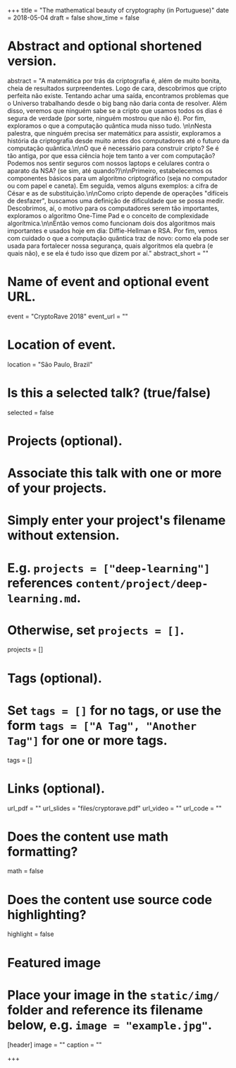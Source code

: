 +++
title = "The mathematical beauty of cryptography (in Portuguese)"
date = 2018-05-04
draft = false
show_time = false

# Abstract and optional shortened version.
abstract = "A matemática por trás da criptografia é, além de muito bonita, cheia de resultados surpreendentes. Logo de cara, descobrimos que cripto perfeita não existe. Tentando achar uma saída, encontramos problemas que o Universo trabalhando desde o big bang não daria conta de resolver. Além disso, veremos que ninguém sabe se a cripto que usamos todos os dias é segura de verdade (por sorte, ninguém mostrou que não é). Por fim, exploramos o que a computação quântica muda nisso tudo. \n\nNesta palestra, que ninguém precisa ser matemáticx para assistir, exploramos a história da criptografia desde muito antes dos computadores até o futuro da computação quântica.\n\nO que é necessário para construir cripto? Se é tão antiga, por que essa ciência hoje tem tanto a ver com computação? Podemos nos sentir seguros com nossos laptops e celulares contra o aparato da NSA? (se sim, até quando?)\n\nPrimeiro, estabelecemos os componentes básicos para um algoritmo criptográfico (seja no computador ou com papel e caneta). Em seguida, vemos alguns exemplos: a cifra de César e as de substituição.\n\nComo cripto depende de operações \"difíceis de desfazer\", buscamos uma definição de dificuldade que se possa medir. Descobrimos, aí, o motivo para os computadores serem tão importantes, exploramos o algoritmo One-Time Pad e o conceito de complexidade algorítmica.\n\nEntão vemos como funcionam dois dos algoritmos mais importantes e usados hoje em dia: Diffie-Hellman e RSA. Por fim, vemos com cuidado o que a computação quântica traz de novo: como ela pode ser usada para fortalecer nossa segurança, quais algoritmos ela quebra (e quais não), e se ela é tudo isso que dizem por aí."
abstract_short = ""

# Name of event and optional event URL.
event = "CryptoRave 2018"
event_url = ""

# Location of event.
location = "São Paulo, Brazil"

# Is this a selected talk? (true/false)
selected = false

# Projects (optional).
#   Associate this talk with one or more of your projects.
#   Simply enter your project's filename without extension.
#   E.g. `projects = ["deep-learning"]` references `content/project/deep-learning.md`.
#   Otherwise, set `projects = []`.
projects = []

# Tags (optional).
#   Set `tags = []` for no tags, or use the form `tags = ["A Tag", "Another Tag"]` for one or more tags.
tags = []

# Links (optional).
url_pdf = ""
url_slides = "files/cryptorave.pdf"
url_video = ""
url_code = ""

# Does the content use math formatting?
math = false

# Does the content use source code highlighting?
highlight = false

# Featured image
# Place your image in the `static/img/` folder and reference its filename below, e.g. `image = "example.jpg"`.
[header]
image = ""
caption = ""

+++
